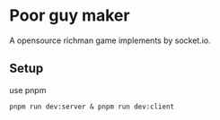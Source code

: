 # Poor guy maker

A opensource richman game implements by socket.io.

## Setup

use pnpm

```
pnpm run dev:server & pnpm run dev:client
```
